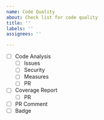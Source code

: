 ```yaml
---
name: Code Quality
about: Check list for code quality 
title: ''
labels: ''
assignees: ''

---
```


- [ ] Code Analysis
  - [ ] Issues
  - [ ] Security
  - [ ] Measures
  - [ ] PR
- [ ] Coverage Report
  - [ ] PR
- [ ] PR Comment
- [ ] Badge
